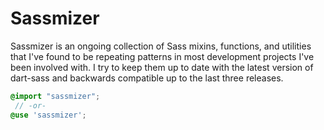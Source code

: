 # Sassmizer
Sassmizer is an ongoing collection of Sass mixins, functions, and utilities that I've found to be repeating patterns in most development projects I've been involved with. I try to keep them up to date with the latest version of dart-sass and backwards compatible up to the last three releases.

```scss
@import "sassmizer";
 // -or-
@use 'sassmizer';
```